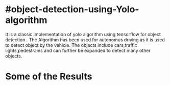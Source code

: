 # #object-detection-using-Yolo-algorithm
It is a classic implementation of yolo algorithm using tensorflow for object detection .
The Algorithm has been used for autonomus driving as it is used to detect object by the vehicle.
The objects include cars,traffic lights,pedestrains and can further be expanded to detect many other objects.
# Some of the Results
